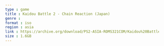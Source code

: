 ```yaml
---
type : game
title : Kaidou Battle 2 - Chain Reaction (Japan)
genre : 
format : iso
region : asia
link : https://archive.org/download/PS2-ASIA-ROMS321COM/Kaidou%20Battle%202%20-%20Chain%20Reaction%20%28Japan%29.7z
size : 1.6GB
---
```

